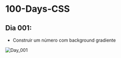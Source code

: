 # 100-Days-CSS

## Dia 001:
  - Construir um número com background gradiente

![Day_001](https://user-images.githubusercontent.com/66654653/180125996-fb489b64-dac3-499a-8698-c127c7017e5b.png)
